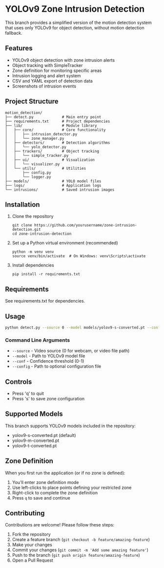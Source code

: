 # YOLOv9 Zone Intrusion Detection

This branch provides a simplified version of the motion detection system that uses only YOLOv9 for object detection, without motion detection fallback.

## Features

- YOLOv9 object detection with zone intrusion alerts
- Object tracking with SimpleTracker
- Zone definition for monitoring specific areas
- Intrusion logging and alert system
- CSV and YAML export of detection data
- Screenshots of intrusion events

## Project Structure

```
motion_detection/
├── detect.py             # Main entry point
├── requirements.txt      # Project dependencies
├── lib/                  # Module library
│   ├── core/             # Core functionality
│   │   ├── intrusion_detector.py
│   │   └── zone_manager.py
│   ├── detectors/        # Detection algorithms
│   │   └── yolo_detector.py
│   ├── trackers/         # Object tracking
│   │   └── simple_tracker.py
│   ├── ui/               # Visualization
│   │   └── visualizer.py
│   └── utils/            # Utilities
│       ├── config.py
│       └── logger.py
├── models/               # YOLO model files
├── logs/                 # Application logs
└── intrusions/           # Saved intrusion images
```

## Installation

1. Clone the repository

   ```
   git clone https://github.com/yourusername/zone-intrusion-detection.git
   cd zone-intrusion-detection
   ```

2. Set up a Python virtual environment (recommended)

   ```
   python -m venv venv
   source venv/bin/activate  # On Windows: venv\Scripts\activate
   ```

3. Install dependencies

   ```
   pip install -r requirements.txt
   ```

## Requirements

See requirements.txt for dependencies.

## Usage

```bash
python detect.py --source 0 --model models/yolov9-s-converted.pt --conf 0.3
```

### Command Line Arguments

- `--source` - Video source (0 for webcam, or video file path)
- `--model` - Path to YOLOv9 model file
- `--conf` - Confidence threshold (0-1)
- `--config` - Path to optional configuration file

## Controls

- Press 'q' to quit
- Press 's' to save zone configuration

## Supported Models

This branch supports YOLOv9 models included in the repository:

- yolov9-s-converted.pt (default)
- yolov9-m-converted.pt
- yolov9-t-converted.pt

## Zone Definition

When you first run the application (or if no zone is defined):

1. You'll enter zone definition mode
2. Use left-clicks to place points defining your restricted zone
3. Right-click to complete the zone definition
4. Press `q` to save and continue

## Contributing

Contributions are welcome! Please follow these steps:

1. Fork the repository
2. Create a feature branch (`git checkout -b feature/amazing-feature`)
3. Make your changes
4. Commit your changes (`git commit -m 'Add some amazing feature'`)
5. Push to the branch (`git push origin feature/amazing-feature`)
6. Open a Pull Request
